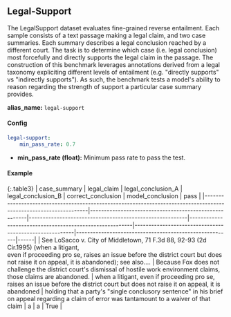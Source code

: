 
<div class="h3-box" markdown="1">

## Legal-Support

The LegalSupport dataset evaluates fine-grained reverse entailment. Each sample consists of a text passage making a legal claim, and two case summaries. Each summary describes a legal conclusion reached by a different court. The task is to determine which case (i.e. legal conclusion) most forcefully and directly supports the legal claim in the passage. The construction of this benchmark leverages annotations derived from a legal taxonomy expliciting different levels of entailment (e.g. "directly supports" vs "indirectly supports"). As such, the benchmark tests a model's ability to reason regarding the strength of support a particular case summary provides.


**alias_name:** `legal-support`

</div><div class="h3-box" markdown="1">

#### Config
```yaml
legal-support:
    min_pass_rate: 0.7
```
- **min_pass_rate (float):** Minimum pass rate to pass the test.

</div><div class="h3-box" markdown="1">

#### Example

{:.table3}
| case_summary                                                                                 | legal_claim                                           | legal_conclusion_A                                      | legal_conclusion_B                                      | correct_conclusion                                    | model_conclusion                                      | pass |
|------------------------------------------------------------------------------------------------------------------|-------------------------------------------------------|---------------------------------------------------------|---------------------------------------------------------|--------------------------------------------------------|--------------------------------------------------------|------|
| See LoSacco v. City of Middletown, 71 F.3d 88, 92-93 (2d Cir.1995) (when a litigant,<br> even if proceeding pro se, raises an issue before the district court but does not raise it on appeal, it is abandoned); see also.... | Because Fox does not challenge the district court's dismissal of hostile work environment claims, those claims are abandoned. | when a litigant, even if proceeding pro se, raises an issue before the district court but does not raise it on appeal, it is abandoned | holding that a party's "single conclusory sentence" in his brief on appeal regarding a claim of error was tantamount to a waiver of that claim | a                                                      | a                                                      | True |



</div>
